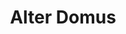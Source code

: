 ---
layout: startup_page
title: "Alter Domus"
id: "alterdomus.com"
permalink: "/alterdomusalterdomus.com04272025/"
website: "https://www.alterdomus.com/"
funding_round: "Strategic Investment"
funding_amount: "$5.3bn"
investors: "Cinven, Permira"
about: "Alter Domus is a leading global provider of tech-enabled fund administration, private debt, and corporate services for the alternative investment industry. It offers end-to-end services across private equity, real assets, and private debt sectors, serving a blue-chip client base including 90% of the top 30 asset managers globally."
markets: "Fund Administration, Private Debt, Corporate Services, Financial Services"
hq: "Luxembourg, , Luxembourg"
founded_year: "2003"
linkedin: "https://www.linkedin.com/company/alter-domus"
twitter: "https://twitter.com/alterdomus"
instagram: ""
facebook: "https://www.facebook.com/pages/category/Financial-Service/Alter-Domus-1391221961094463/"
crunchbase: "https://www.crunchbase.com/organization/alter-domus"
pitchbook: ""

# SEO Optimization
meta_title: "Alter Domus - Strategic Investment Funding ($5.3bn)"
meta_description: "Alter Domus, Alter Domus is a leading global provider of tech-enabled fund administration, private debt, and corporate services for the alternative investment indu..."
meta_keywords: "Alter Domus, Fund Administration, Private Debt, Corporate Services, Financial Services, Strategic Investment funding"
canonical_url: "https://pkprojectstartups.github.io/projectstartups.com/alterdomusalterdomus.com04272025/"
---
